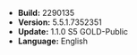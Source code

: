 - **Build:** 2290135
- **Version:** 5.5.1.7352351
- **Update:** 1.1.0 S5 GOLD-Public
- **Language:** English
